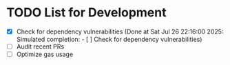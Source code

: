 # TODO List for Development

- [x] Check for dependency vulnerabilities  (Done at Sat Jul 26 22:16:00 2025: Simulated completion: - [ ] Check for dependency vulnerabilities)
- [ ] Audit recent PRs
- [ ] Optimize gas usage